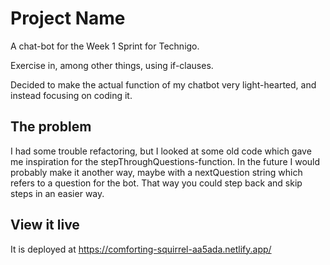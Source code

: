 # Project Name

A chat-bot for the Week 1 Sprint for Technigo.

Exercise in, among other things, using if-clauses.

Decided to make the actual function of my chatbot very light-hearted, and instead focusing on coding it.

## The problem

I had some trouble refactoring, but I looked at some old code which gave me inspiration for the stepThroughQuestions-function. In the future I would probably make it another way, maybe with a nextQuestion string which refers to a question for the bot. That way you could step back and skip steps in an easier way.

## View it live

It is deployed at https://comforting-squirrel-aa5ada.netlify.app/

